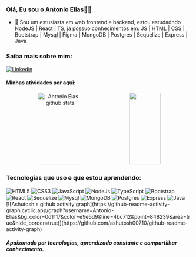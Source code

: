 ### Olá, Eu sou o Antonio Elias👋👋

 - 🌱 Sou um estusiasta em web frontend e backend, estou estudadndo NodeJS | React | TS, ja possuo conhecimentos em: JS | HTML | CSS | Bootstrap | Mysql | Figma | MongoDB | Postgres | Sequelize | Express | Java

### Saiba mais sobre mim:
[![Linkedin](https://img.shields.io/badge/LinkedIn-0077B5?style=for-the-badge&logo=linkedin&logoColor=white)](https://www.linkedin.com/in/antonio-elias-12a612150/)

#### Minhas atividades por aqui:
 
<div align="center">  
  <img width="49%" height="195px" src="https://github-readme-stats.vercel.app/api?username=Antonio-Elias&show_icons=true&count_private=true&hide_border=true&title_color=ff91a4&icon_color=ff91a4&text_color=c9d1d9&bg_color=0d1117" alt="Antonio Eias github stats" />
 <img width="41%" height="195px" src="https://github-readme-stats.vercel.app/api/top-langs/?username=Antonio-Elias&layout=compact&hide_border=true&title_color=ff91a4&text_color=ff91a4&bg_color=0d1117" />
</div>

### Tecnologias que uso e que estou aprendendo:

<div style="display: inline-block;">
    <img align="center"  alt="HTML5" src="https://img.shields.io/badge/HTML5-E34F26?style=for-the-badge&logo=html5&logoColor=white">
    <img align="center"  alt="CSS3" src="https://img.shields.io/badge/CSS3-1572B6?style=for-the-badge&logo=css3&logoColor=white">
    <img align="center"  alt="JavaScript" src="https://img.shields.io/badge/JavaScript-F7DF1E?style=for-the-badge&logo=javascript&logoColor=black">
    <img align="center"  alt="NodeJs" src="https://img.shields.io/badge/Node.js-43853D?style=for-the-badge&logo=node.js&logoColor=white">
    <img align="center"  alt="TypeScript" src="https://img.shields.io/badge/TypeScript-007ACC?style=for-the-badge&logo=typescript&logoColor=white">
    <img align="center"  alt="Bootstrap" src="https://img.shields.io/badge/Bootstrap-563D7C?style=for-the-badge&logo=bootstrap&logoColor=white">
    <img align="center"  alt="React" src="https://img.shields.io/badge/React-20232A?style=for-the-badge&logo=react&logoColor=61DAFB">
    <img align="center"  alt="Sequelize" src="https://img.shields.io/badge/sequelize-323330?style=for-the-badge&logo=sequelize&logoColor=blue">
    <img align="center"  alt="Mysql" src="https://img.shields.io/badge/MySQL-00000F?style=for-the-badge&logo=mysql&logoColor=white">
    <img align="center"  alt="MongoDB" src="https://img.shields.io/badge/MongoDB-4EA94B?style=for-the-badge&logo=mongodb&logoColor=white">
    <img align="center"  alt="Postgres" src="https://img.shields.io/badge/PostgreSQL-316192?style=for-the-badge&logo=postgresql&logoColor=white">
    <img align="center"  alt="Express" src="https://img.shields.io/badge/Express.js-404D59?style=for-the-badge">
    <img align="center"  alt="Java" src="https://img.shields.io/badge/Java-ED8B00?style=for-the-badge&logo=java&logoColor=white">
</div>

<br>
[![Ashutosh's github activity graph](https://github-readme-activity-graph.cyclic.app/graph?username=Antonio-Elias&bg_color=0d1117&color=e9e5d9&line=4bc712&point=848239&area=true&hide_border=true)](https://github.com/ashutosh00710/github-readme-activity-graph)

##### Apaixonado por tecnologias, aprendizado constante e compartilhar conhecimento.


